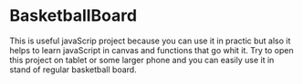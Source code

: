 # BasketballBoard
This is useful javaScrip project because you can use it in practic but also it helps to learn javaScript in canvas and functions that go whit it. Try to open this project on tablet or some larger phone and you can easily use it in stand of regular basketball board.
